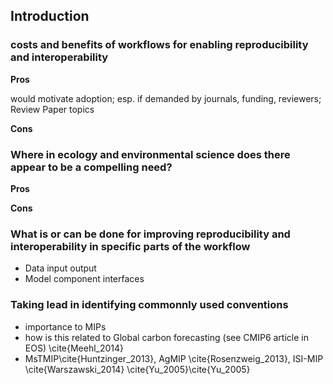 ## Introduction

### costs and benefits of workflows for enabling reproducibility and interoperability

**Pros** 

would motivate adoption; esp. if demanded by journals, funding, reviewers; 
Review Paper topics

**Cons**
 
### Where in ecology and environmental science does there appear to be a compelling need?

**Pros**

**Cons**
 

### What is or can be done for improving reproducibility and interoperability in specific parts of the workflow

* Data input output
* Model component interfaces
 
### Taking lead in identifying commonnly used conventions 

 * importance to MIPs 
 * how is this related to Global carbon forecasting (see CMIP6 article in EOS) \cite{Meehl_2014}
 * MsTMIP\cite{Huntzinger_2013}, AgMIP \cite{Rosenzweig_2013}, ISI-MIP \cite{Warszawski_2014}
\cite{Yu_2005}\cite{Yu_2005}